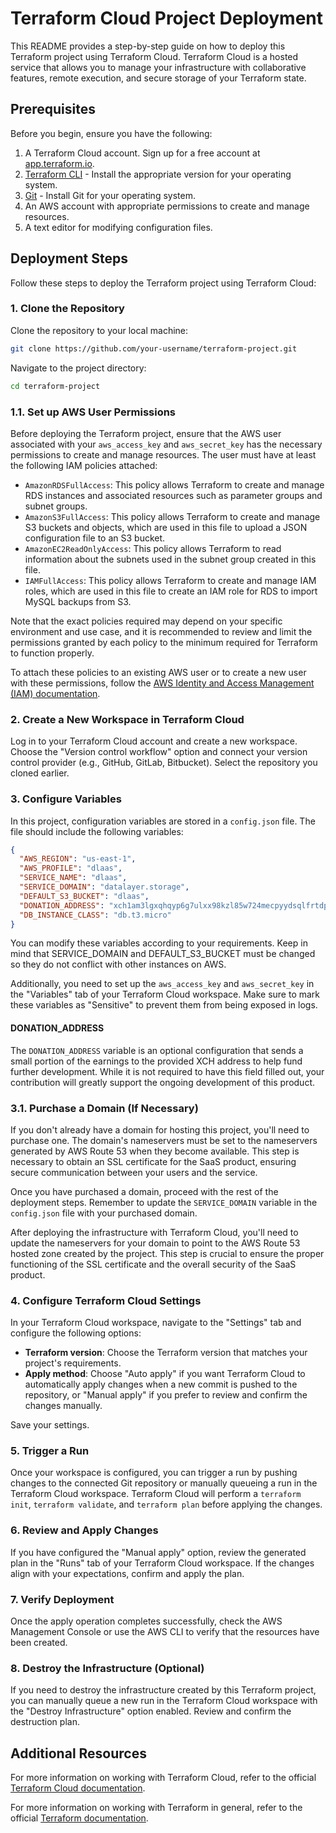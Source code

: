# Terraform Cloud Project Deployment

This README provides a step-by-step guide on how to deploy this Terraform project using Terraform Cloud. Terraform Cloud is a hosted service that allows you to manage your infrastructure with collaborative features, remote execution, and secure storage of your Terraform state.

## Prerequisites

Before you begin, ensure you have the following:

1. A Terraform Cloud account. Sign up for a free account at [app.terraform.io](https://app.terraform.io/signup/account).
2. [Terraform CLI](https://www.terraform.io/downloads.html) - Install the appropriate version for your operating system.
3. [Git](https://git-scm.com/downloads) - Install Git for your operating system.
4. An AWS account with appropriate permissions to create and manage resources.
5. A text editor for modifying configuration files.

## Deployment Steps

Follow these steps to deploy the Terraform project using Terraform Cloud:

### 1. Clone the Repository

Clone the repository to your local machine:

```bash
git clone https://github.com/your-username/terraform-project.git
```

Navigate to the project directory:

```bash
cd terraform-project
```

### 1.1. Set up AWS User Permissions

Before deploying the Terraform project, ensure that the AWS user associated with your `aws_access_key` and `aws_secret_key` has the necessary permissions to create and manage resources. The user must have at least the following IAM policies attached:

- `AmazonRDSFullAccess`: This policy allows Terraform to create and manage RDS instances and associated resources such as parameter groups and subnet groups.
- `AmazonS3FullAccess`: This policy allows Terraform to create and manage S3 buckets and objects, which are used in this file to upload a JSON configuration file to an S3 bucket.
- `AmazonEC2ReadOnlyAccess`: This policy allows Terraform to read information about the subnets used in the subnet group created in this file.
- `IAMFullAccess`: This policy allows Terraform to create and manage IAM roles, which are used in this file to create an IAM role for RDS to import MySQL backups from S3.

Note that the exact policies required may depend on your specific environment and use case, and it is recommended to review and limit the permissions granted by each policy to the minimum required for Terraform to function properly.

To attach these policies to an existing AWS user or to create a new user with these permissions, follow the [AWS Identity and Access Management (IAM) documentation](https://docs.aws.amazon.com/IAM/latest/UserGuide/getting-started_create-admin-group.html).

### 2. Create a New Workspace in Terraform Cloud

Log in to your Terraform Cloud account and create a new workspace. Choose the "Version control workflow" option and connect your version control provider (e.g., GitHub, GitLab, Bitbucket). Select the repository you cloned earlier.

### 3. Configure Variables

In this project, configuration variables are stored in a `config.json` file. The file should include the following variables:

```json
{
  "AWS_REGION": "us-east-1",
  "AWS_PROFILE": "dlaas",
  "SERVICE_NAME": "dlaas",
  "SERVICE_DOMAIN": "datalayer.storage",
  "DEFAULT_S3_BUCKET": "dlaas",
  "DONATION_ADDRESS": "xch1am3lgxqhqyp6g7ulxx98kzl85w724mecpyydsqlfrtdpme9strwsacnsx7",
  "DB_INSTANCE_CLASS": "db.t3.micro"
}
```

You can modify these variables according to your requirements. Keep in mind that SERVICE_DOMAIN and DEFAULT_S3_BUCKET must be changed so they do not conflict with other instances on AWS.

Additionally, you need to set up the `aws_access_key` and `aws_secret_key` in the "Variables" tab of your Terraform Cloud workspace. Make sure to mark these variables as "Sensitive" to prevent them from being exposed in logs.

#### DONATION_ADDRESS

The `DONATION_ADDRESS` variable is an optional configuration that sends a small portion of the earnings to the provided XCH address to help fund further development. While it is not required to have this field filled out, your contribution will greatly support the ongoing development of this product.

### 3.1. Purchase a Domain (If Necessary)

If you don't already have a domain for hosting this project, you'll need to purchase one. The domain's nameservers must be set to the nameservers generated by AWS Route 53 when they become available. This step is necessary to obtain an SSL certificate for the SaaS product, ensuring secure communication between your users and the service.

Once you have purchased a domain, proceed with the rest of the deployment steps. Remember to update the `SERVICE_DOMAIN` variable in the `config.json` file with your purchased domain.

After deploying the infrastructure with Terraform Cloud, you'll need to update the nameservers for your domain to point to the AWS Route 53 hosted zone created by the project. This step is crucial to ensure the proper functioning of the SSL certificate and the overall security of the SaaS product.

### 4. Configure Terraform Cloud Settings

In your Terraform Cloud workspace, navigate to the "Settings" tab and configure the following options:

- **Terraform version**: Choose the Terraform version that matches your project's requirements.
- **Apply method**: Choose "Auto apply" if you want Terraform Cloud to automatically apply changes when a new commit is pushed to the repository, or "Manual apply" if you prefer to review and confirm the changes manually.

Save your settings.

### 5. Trigger a Run

Once your workspace is configured, you can trigger a run by pushing changes to the connected Git repository or manually queueing a run in the Terraform Cloud workspace. Terraform Cloud will perform a `terraform init`, `terraform validate`, and `terraform plan` before applying the changes.

### 6. Review and Apply Changes

If you have configured the "Manual apply" option, review the generated plan in the "Runs" tab of your Terraform Cloud workspace. If the changes align with your expectations, confirm and apply the plan.

### 7. Verify Deployment

Once the apply operation completes successfully, check the AWS Management Console or use the AWS CLI to verify that the resources have been created.

### 8. Destroy the Infrastructure (Optional)

If you need to destroy the infrastructure created by this Terraform project, you can manually queue a new run in the Terraform Cloud workspace with the "Destroy Infrastructure" option enabled. Review and confirm the destruction plan.

## Additional Resources

For more information on working with Terraform Cloud, refer to the official [Terraform Cloud documentation](https://www.terraform.io/docs/cloud/index.html).

For more information on working with Terraform in general, refer to the official [Terraform documentation](https://www.terraform.io/docs/index.html).